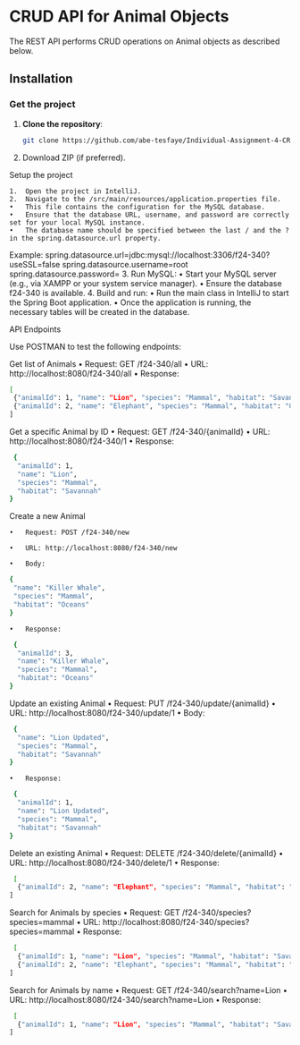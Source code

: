 # CRUD API for Animal Objects

The REST API performs CRUD operations on Animal objects as described below.

## Installation

### Get the project

1. **Clone the repository**:
   ```bash
   git clone https://github.com/abe-tesfaye/Individual-Assignment-4-CRUD-API.git

2.	Download ZIP (if preferred).

Setup the project

	1.	Open the project in IntelliJ.
	2.	Navigate to the /src/main/resources/application.properties file.
	•	This file contains the configuration for the MySQL database.
	•	Ensure that the database URL, username, and password are correctly set for your local MySQL instance.
	•	The database name should be specified between the last / and the ? in the spring.datasource.url property.
Example:
spring.datasource.url=jdbc:mysql://localhost:3306/f24-340?useSSL=false
spring.datasource.username=root
spring.datasource.password=
3.	Run MySQL:
	•	Start your MySQL server (e.g., via XAMPP or your system service manager).
	•	Ensure the database f24-340 is available.
	4.	Build and run:
	•	Run the main class in IntelliJ to start the Spring Boot application.
	•	Once the application is running, the necessary tables will be created in the database.

API Endpoints

Use POSTMAN to test the following endpoints:

Get list of Animals
	•	Request: GET /f24-340/all
	•	URL: http://localhost:8080/f24-340/all
	•	Response:
 ```bash
 [
  {"animalId": 1, "name": "Lion", "species": "Mammal", "habitat": "Savannah"},
  {"animalId": 2, "name": "Elephant", "species": "Mammal", "habitat": "Grasslands"}
]
```
Get a specific Animal by ID
	•	Request: GET /f24-340/{animalId}
	•	URL: http://localhost:8080/f24-340/1
	•	Response:
```bash
 {
  "animalId": 1,
  "name": "Lion",
  "species": "Mammal",
  "habitat": "Savannah"
}
```

Create a new Animal


	•	Request: POST /f24-340/new
 
	•	URL: http://localhost:8080/f24-340/new
 
	•	Body:
 

 ```bash
 {
  "name": "Killer Whale",
  "species": "Mammal",
  "habitat": "Oceans"
}
```

	•	Response:
 
```bash
 {
  "animalId": 3,
  "name": "Killer Whale",
  "species": "Mammal",
  "habitat": "Oceans"
}
```
Update an existing Animal
	•	Request: PUT /f24-340/update/{animalId}
	•	URL: http://localhost:8080/f24-340/update/1
	•	Body:
```bash
 {
  "name": "Lion Updated",
  "species": "Mammal",
  "habitat": "Savannah"
}
```
	•	Response:
```bash
 {
  "animalId": 1,
  "name": "Lion Updated",
  "species": "Mammal",
  "habitat": "Savannah"
}
```
Delete an existing Animal
	•	Request: DELETE /f24-340/delete/{animalId}
	•	URL: http://localhost:8080/f24-340/delete/1
	•	Response:
```bash
 [
  {"animalId": 2, "name": "Elephant", "species": "Mammal", "habitat": "Grasslands"}
]
```
Search for Animals by species
	•	Request: GET /f24-340/species?species=mammal
	•	URL: http://localhost:8080/f24-340/species?species=mammal
	•	Response:
```bash
 [
  {"animalId": 1, "name": "Lion", "species": "Mammal", "habitat": "Savannah"},
  {"animalId": 2, "name": "Elephant", "species": "Mammal", "habitat": "Grasslands"}
]
```
Search for Animals by name
	•	Request: GET /f24-340/search?name=Lion
	•	URL: http://localhost:8080/f24-340/search?name=Lion
	•	Response:
```bash
 [
  {"animalId": 1, "name": "Lion", "species": "Mammal", "habitat": "Savannah"}
]
```
